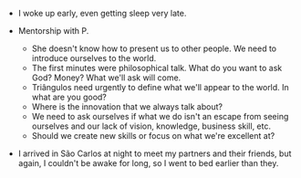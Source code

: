 - I woke up early, even getting sleep very late.

- Mentorship with P.

  - She doesn't know how to present us to other people. We need to introduce ourselves to the world.
  - The first minutes were philosophical talk. What do you want to ask God? Money? What we'll ask will come.
  - Triângulos need urgently to define what we'll appear to the world. In what are you good?
  - Where is the innovation that we always talk about?
  - We need to ask ourselves if what we do isn't an escape from seeing ourselves and our lack of vision, knowledge, business skill, etc.
  - Should we create new skills or focus on what we're excellent at?

- I arrived in São Carlos at night to meet my partners and their friends, but again, I couldn't be awake for long, so I went to bed earlier than they.
